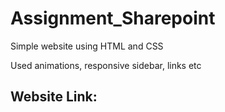 # Assignment_Sharepoint

Simple website using HTML and CSS 

Used animations, responsive sidebar, links etc

## Website Link: 
